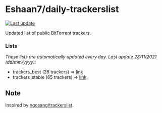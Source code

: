 
# Eshaan7/daily-trackerslist 

[![Last update](https://img.shields.io/badge/Last%20update-28/11/2021-blue.svg)](#)

Updated list of public BitTorrent trackers.

### Lists
*These lists are automatically updated every day. Last update 28/11/2021 (_dd/mm/yyyy_):*

* trackers_best (26 trackers) => [link](https://raw.githubusercontent.com/eshaan7/daily-trackerslist/master/trackers_best.txt)
* trackers_stable (65 trackers) => [link](https://raw.githubusercontent.com/eshaan7/daily-trackerslist/master/trackers_stable.txt)

## Note

Inspired by [ngosang/trackerslist](https://github.com/ngosang/trackerslist).
